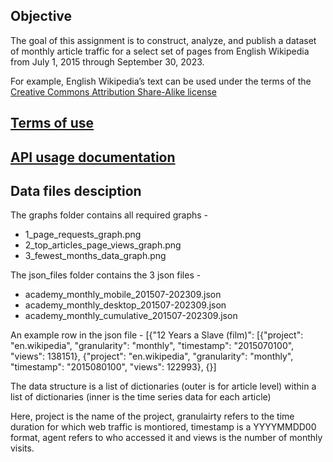 **Objective**
---
The goal of this assignment is to construct, analyze, and publish a dataset of monthly article traffic for a select set of pages from English Wikipedia from July 1, 2015 through September 30, 2023. 

For example, English Wikipedia’s text can be used under the terms of the [Creative Commons Attribution Share-Alike license](https://en.wikipedia.org/wiki/Wikipedia:Text_of_Creative_Commons_Attribution-ShareAlike_3.0_Unported_License)

[Terms of use](https://www.mediawiki.org/wiki/REST_API#Terms_and_conditions)
---

[API usage documentation](https://wikimedia.org/api/rest_v1/#/Pageviews%20data)
---

**Data files desciption**
---
The graphs folder contains all required graphs - 
* 1_page_requests_graph.png
* 2_top_articles_page_views_graph.png 
* 3_fewest_months_data_graph.png

The json_files folder contains the 3 json files - 
* academy_monthly_mobile_201507-202309.json
* academy_monthly_desktop_201507-202309.json
* academy_monthly_cumulative_201507-202309.json

An example row in the json file - 
[{"12 Years a Slave (film)": [{"project": "en.wikipedia", "granularity": "monthly", "timestamp": "2015070100", "views": 138151}, {"project": "en.wikipedia", "granularity": "monthly", "timestamp": "2015080100", "views": 122993}, {}]

The data structure is a list of dictionaries (outer is for article level) within a list of dictionaries (inner is the time series data for each article)

Here, project is the name of the project, granulairty refers to the time duration for which web traffic is montiored, timestamp is a YYYYMMDD00 format, agent refers to who accessed it and views is the number of monthly visits.
